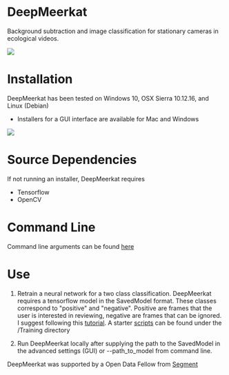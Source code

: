 # DeepMeerkat
Background subtraction and image classification for stationary cameras in ecological videos.

<img src="https://www.dropbox.com/s/2wb6gqxg40try9z/Hummingbird.png?dl=1" />

# Installation

DeepMeerkat has been tested on Windows 10, OSX Sierra 10.12.16, and Linux (Debian)

* Installers for a GUI interface are available for Mac and Windows
<img src="https://www.dropbox.com/s/7qg2w3spbawnaa0/DeepMeerkatFrontScreen.png?dl=1" />

# Source Dependencies

If not running an installer, DeepMeerkat requires

* Tensorflow
* OpenCV

# Command Line

Command line arguments can be found [here](https://github.com/bw4sz/DeepMeerkat/blob/master/DeepMeerkat/CommandArgs.py)

# Use

1. Retrain a neural network for a two class classification. DeepMeerkat requires a tensorflow model in the SavedModel format. These classes correspond to "positive" and "negative". Positive are frames that the user is interested in reviewing, negative are frames that can be ignored. I suggest following this [tutorial](https://cloud.google.com/blog/big-data/2016/12/how-to-classify-images-with-tensorflow-using-google-cloud-machine-learning-and-cloud-dataflow). A starter [scripts](https://github.com/bw4sz/DeepMeerkat/blob/master/training/Training.sh) can be found under the /Training directory

2. Run DeepMeerkat locally after supplying the path to the SavedModel in the advanced settings (GUI) or --path_to_model from command line.

DeepMeerkat was supported by a Open Data Fellow from [Segment](https://open.segment.com/fellowship)
